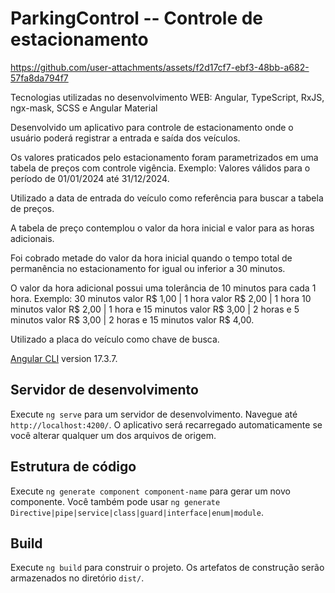 # ParkingControl -- Controle de estacionamento

https://github.com/user-attachments/assets/f2d17cf7-ebf3-48bb-a682-57fa8da794f7

Tecnologias utilizadas no desenvolvimento WEB: Angular, TypeScript, RxJS, ngx-mask, SCSS e Angular Material

Desenvolvido um aplicativo para controle de estacionamento onde o usuário poderá registrar a entrada e saída dos veículos. 

Os valores praticados pelo estacionamento foram parametrizados em uma tabela de preços com controle vigência. Exemplo: Valores válidos para o período de 01/01/2024 até 31/12/2024.

Utilizado a data de entrada do veículo como referência para buscar a tabela de preços.

A tabela de preço contemplou o valor da hora inicial e valor para as horas adicionais.

Foi cobrado metade do valor da hora inicial quando o tempo total de permanência no estacionamento for igual ou inferior a 30 minutos.

O valor da hora adicional possui uma tolerância de 10 minutos para cada 1 hora. Exemplo: 30 minutos valor R$ 1,00 | 1 hora valor R$ 2,00 | 1 hora 10 minutos valor R$ 2,00 | 1 hora e 15 minutos valor R$ 3,00 | 2 horas e 5 minutos valor R$ 3,00 | 2 horas e 15 minutos valor R$ 4,00.

Utilizado a placa do veículo como chave de busca. 

 [Angular CLI](https://github.com/angular/angular-cli) version 17.3.7.

## Servidor de desenvolvimento

Execute `ng serve` para um servidor de desenvolvimento. Navegue até `http://localhost:4200/`. O aplicativo será recarregado automaticamente se você alterar qualquer um dos arquivos de origem.

## Estrutura de código

Execute `ng generate component component-name` para gerar um novo componente. Você também pode usar `ng generate Directive|pipe|service|class|guard|interface|enum|module`.

## Build

Execute `ng build` para construir o projeto. Os artefatos de construção serão armazenados no diretório `dist/`.

